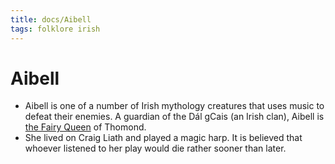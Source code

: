 ```yaml
---
title: docs/Aibell
tags: folklore irish
---
```


# Aibell

- Aibell is one of a number of Irish mythology creatures that uses music to defeat their enemies. A guardian of the Dál gCais (an Irish clan), Aibell is [the Fairy Queen](The%20Fairy%20Queen.md) of Thomond.
- She lived on Craig Liath and played a magic harp. It is believed that whoever listened to her play would die rather sooner than later.
